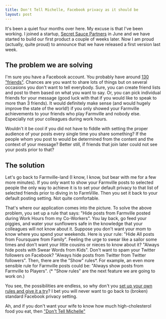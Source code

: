 ```yaml
---
title: Don't Tell Michelle, Facebook privacy as it should be
layout: post
---
```

It's been a quiet four months over here. My excuse is that I've been working. I joined a startup, [Secret Sauce Partners][ssp] in June and we have started to build our first product a couple of weeks later. Now I am proud (actually, quite proud) to announce that we have released a first version last week.

## The problem we are solving

I'm sure you have a Facebook account. You probably have around [130 "friends"][statistics]. Chances are you want to share lots of things but on several occasions you don't want to tell everybody. Sure, you can create friend lists and post to them based on what you want to say. Or, you can pick individual friends for your message (good luck with that if you would like to speak to more than 3 friends). It would definitely make sense (and would hugely improve the state of the world!) if you only showed your Farmville achievements to your friends who play Farmville and nobody else. Especially not your colleagues during work hours.

Wouldn't it be cool if you did not have to fiddle with setting the proper audience of your posts every single time you share something? If the people whom you post to would be determined from the content and the context of your message? Better still, if friends that join later could not see your posts prior to that?

## The solution

Let's go back to Farmville-land (I know, I know, but bear with me for a few more minutes). If you only want to show your Farmville posts to selected people the only way to achieve it is to set your default privacy to that list of selected friends prior to diving in to FarmVille. Then you set it back to your default posting setting. Not quite comfortable.

That's where our application comes into the picture. To solve the above problem, you set up a rule that says:
"Hide posts from Farmville posted during Work Hours from my Co-Workers". You lay back, go feed your piggies, and water your sunflowers safe in the knowledge that your colleagues will not know about it. Suppose you don't want your mom to know where you spend your weekends. Here is your rule: "Hide All posts from Foursquare from Family". Feeling the urge to swear like a sailor some times and don't want your little cousins or nieces to know about it? "Always hide posts with Swear Words from Kids". Don't want to spam your Twitter followers on Facebook? "Always hide posts from Twitter from Twitter followers". Then, there are the "Show" rules*. For example, an even more sensible rule for Farmville posts could be: "Always show posts from Farmville to Players".
(\* "Show rules" are the next feature we are going to work on.)

You see, the possibilities are endless, so why don't you [set up your own rules and give it a try][dtm]? I bet you will never want to go back to (broken) standard Facebook privacy setting.

Ah, and if you don't want your wife to know how much high-cholesterol food you eat, then ["Don't Tell Michelle"][dtm_obama]

[ssp]: http://secretsaucepartners.com
[statistics]: http://www.facebook.com/press/info.php?statistics
[dtm]: http://donttellmichelle.com/
[dtm_obama]: http://blogs.suntimes.com/sweet/2010/03/dont_tell_michelle_obama_says.html
